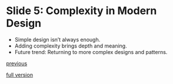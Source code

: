# Slide 5: Complexity in Modern Design
- Simple design isn’t always enough.
- Adding complexity brings depth and meaning.
- Future trend: Returning to more complex designs and patterns.

[previous](/Presentation/Slide04.md)

[full version](https://tjindrak.github.io/english-for-designers/)
